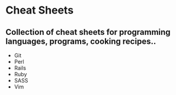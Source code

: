 Cheat Sheets
=

Collection of cheat sheets for programming languages, programs, cooking recipes..
-

- Git
- Perl
- Rails
- Ruby
- SASS
- Vim